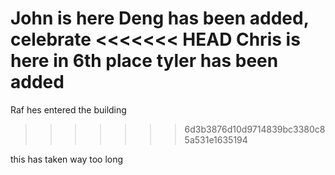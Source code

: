 John is here
Deng has been added, celebrate
<<<<<<< HEAD
Chris is here in 6th place
tyler has been added
=======
Raf hes entered the building
>>>>>>> 6d3b3876d10d9714839bc3380c85a531e1635194

this has taken way too long
